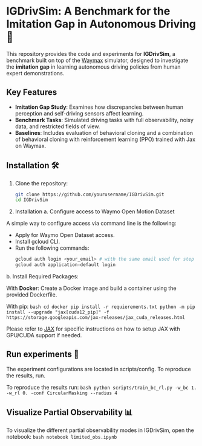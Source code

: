 # IGDrivSim: A Benchmark for the Imitation Gap in Autonomous Driving 🚗

This repository provides the code and experiments for **IGDrivSim**, a benchmark built on top of the [Waymax](https://github.com/waymo-research/waymax.git) simulator, designed to investigate the **imitation gap** in learning autonomous driving policies from human expert demonstrations.

## Key Features
- **Imitation Gap Study**: Examines how discrepancies between human perception and self-driving sensors affect learning.
- **Benchmark Tasks**: Simulated driving tasks with full observability, noisy data, and restricted fields of view.
- **Baselines**: Includes evaluation of behavioral cloning and a combination of behavioral cloning with reinforcement learning (PPO) trained with Jax on Waymax.

## Installation 🛠️

1. Clone the repository:
   ```bash
   git clone https://github.com/yourusername/IGDrivSim.git
   cd IGDrivSim

2. Installation
a. Configure access to Waymo Open Motion Dataset

A simple way to configure access via command line is the following:

- Apply for Waymo Open Dataset access.
- Install gcloud CLI.
- Run the following commands:
    ```bash
    gcloud auth login <your_email> # with the same email used for step 1.
    gcloud auth application-default login

b. Install Required Packages:

With **Docker**: Create a Docker image and build a container using the provided Dockerfile.

With pip:
    ```bash
    cd docker
    pip install -r requierements.txt
    python -m pip install --upgrade "jax[cuda12_pip]" -f https://storage.googleapis.com/jax-releases/jax_cuda_releases.html
    ```

Please refer to [JAX](https://github.com/google/jax#installation) for specific instructions on how to setup JAX with GPU/CUDA support if needed.

## Run experiments 🔄

The experiment configurations are located in scripts/config. To reproduce the results, run.

To reproduce the results run:
    ```bash
    python scripts/train_bc_rl.py -w_bc 1. -w_rl 0. -conf CircularMasking --radius 4
    ```

## Visualize Partial Observability 📊

To visualize the different partial observability modes in IGDrivSim, open the notebook:
    ```bash
    notebook limited_obs.ipynb
    ```


